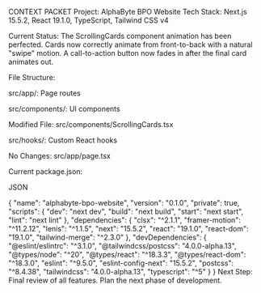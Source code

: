 CONTEXT PACKET
Project: AlphaByte BPO Website
Tech Stack: Next.js 15.5.2, React 19.1.0, TypeScript, Tailwind CSS v4

Current Status: The ScrollingCards component animation has been perfected. Cards now correctly animate from front-to-back with a natural "swipe" motion. A call-to-action button now fades in after the final card animates out.

File Structure:

src/app/: Page routes

src/components/: UI components

Modified File: src/components/ScrollingCards.tsx

src/hooks/: Custom React hooks

No Changes: src/app/page.tsx

Current package.json:

JSON

 {
  "name": "alphabyte-bpo-website",
  "version": "0.1.0",
  "private": true,
  "scripts": {
    "dev": "next dev",
    "build": "next build",
    "start": "next start",
    "lint": "next lint"
  },
  "dependencies": {
    "clsx": "^2.1.1",
    "framer-motion": "^11.2.12",
    "lenis": "^1.1.5",
    "next": "15.5.2",
    "react": "19.1.0",
    "react-dom": "19.1.0",
    "tailwind-merge": "^2.3.0"
  },
  "devDependencies": {
    "@eslint/eslintrc": "^3.1.0",
    "@tailwindcss/postcss": "4.0.0-alpha.13",
    "@types/node": "^20",
    "@types/react": "^18.3.3",
    "@types/react-dom": "^18.3.0",
    "eslint": "^9.5.0",
    "eslint-config-next": "15.5.2",
    "postcss": "^8.4.38",
    "tailwindcss": "4.0.0-alpha.13",
    "typescript": "^5"
  }
}
Next Step: Final review of all features. Plan the next phase of development.